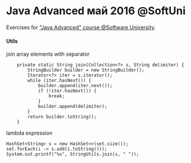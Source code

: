 # Java Advanced май 2016 @SoftUni

Exercises for ["Java Advanced" course @Software University](https://softuni.bg/trainings/1377/advanced-java-may-2016).

#### Utils

join array elements with separator

```
    private static String join(Collection<?> s, String delimiter) {
        StringBuilder builder = new StringBuilder();
        Iterator<?> iter = s.iterator();
        while (iter.hasNext()) {
            builder.append(iter.next());
            if (!iter.hasNext()) {
                break;
            }
            builder.append(delimiter);
        }
        return builder.toString();
    }
```

lambda expression

```
HashSet<String> s = new HashSet<>(set.size());
set.forEach(i -> s.add(i.toString()));
System.out.printf("%s", StringUtils.join(s, " "));
```
